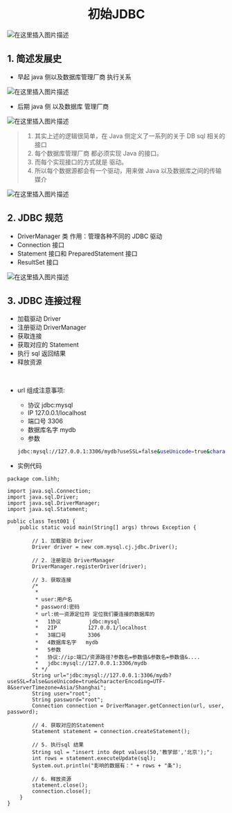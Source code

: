 <h1 align = "center">初始JDBC</h1>

![在这里插入图片描述](https://img-blog.csdnimg.cn/d8c6a7e2db6e4ee186b5d548ae26b82a.png)

## 1. 简述发展史

- 早起 java 侧以及数据库管理厂商 执行关系

![在这里插入图片描述](https://img-blog.csdnimg.cn/84205a5fa4e14d7b9a32707a0942fc41.png)

- 后期 java 侧 以及数据库 管理厂商

![在这里插入图片描述](https://img-blog.csdnimg.cn/b16d42c6417144e199c443ecc4e884ea.png)

> 1. 其实上述的逻辑很简单，在 Java 侧定义了一系列的关于 DB sql 相关的接口
> 2. 每个数据库管理厂商 都必须实现 Java 的接口。
> 3. 而每个实现接口的方式就是 驱动。
> 4. 所以每个数据源都会有一个驱动，用来做 Java 以及数据库之间的传输媒介

![在这里插入图片描述](https://img-blog.csdnimg.cn/68186668bd994bcab84cf1bf0b05fb18.png)

## 2. JDBC 规范

- DriverManager 类 作用：管理各种不同的 JDBC 驱动
- Connection 接口
- Statement 接口和 PreparedStatement 接口
- ResultSet 接口

![在这里插入图片描述](https://img-blog.csdnimg.cn/651276867b8841f1b4455ad4ce9e03dc.png)

## 3. JDBC 连接过程

- 加载驱动 Driver
- 注册驱动 DriverManager
- 获取连接
- 获取对应的 Statement
- 执行 sql 返回结果
- 释放资源

<br />

- url 组成注意事项:

  - 协议 jdbc:mysql
  - IP 127.0.0.1/localhost
  - 端口号 3306
  - 数据库名字 mydb
  - 参数

  ```bash
  jdbc:mysql://127.0.0.1:3306/mydb?useSSL=false&useUnicode=true&characterEncoding=UTF-8&serverTimezone=Asia/Shanghai
  ```

- 实例代码

```shell
package com.lihh;

import java.sql.Connection;
import java.sql.Driver;
import java.sql.DriverManager;
import java.sql.Statement;

public class Test001 {
    public static void main(String[] args) throws Exception {

        // 1. 加载驱动 Driver
        Driver driver = new com.mysql.cj.jdbc.Driver();

        // 2. 注册驱动 DriverManager
        DriverManager.registerDriver(driver);

        // 3. 获取连接
        /*
         *
         * user:用户名
         * password:密码
         * url:统一资源定位符 定位我们要连接的数据库的
         *   1协议         jdbc:mysql
         *   2IP          127.0.0.1/localhost
         *   3端口号       3306
         *   4数据库名字   mydb
         *   5参数
         *   协议://ip:端口/资源路径?参数名=参数值&参数名=参数值&....
         *   jdbc:mysql://127.0.0.1:3306/mydb
         * */
        String url="jdbc:mysql://127.0.0.1:3306/mydb?useSSL=false&useUnicode=true&characterEncoding=UTF-8&serverTimezone=Asia/Shanghai";
        String user="root";
        String password="root";
        Connection connection = DriverManager.getConnection(url, user, password);

        // 4. 获取对应的Statement
        Statement statement = connection.createStatement();

        // 5. 执行sql 结果
        String sql = "insert into dept values(50,'教学部','北京');";
        int rows = statement.executeUpdate(sql);
        System.out.println("影响的数据有：" + rows + "条");

        // 6. 释放资源
        statement.close();
        connection.close();
    }
}
```
